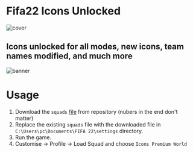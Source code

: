 # Fifa22 Icons Unlocked
![cover](https://files.tecnoblog.net/wp-content/uploads/2021/07/fifa-22-e1626099539525.png)

## Icons unlocked for all modes, new icons, team names modified, and much more

![banner](https://www.sporf.com/wp-content/uploads/2021/07/706a46dd-fut21-icons-graphic-xl-m.png)

# Usage
1. Download the `squads` [file](https://github.com/Armen-Jean-Andreasian/Fifa22-Icons-Unlocked/blob/main/README.md) from repository (nubers in the end don't matter)
2. Replace the existing `squads` file with the downloaded file in `C:\Users\pc\Documents\FIFA 22\settings` directory.
3. Run the game.
4. Customise -> Profile -> Load Squad and choose `Icons Premium World`
